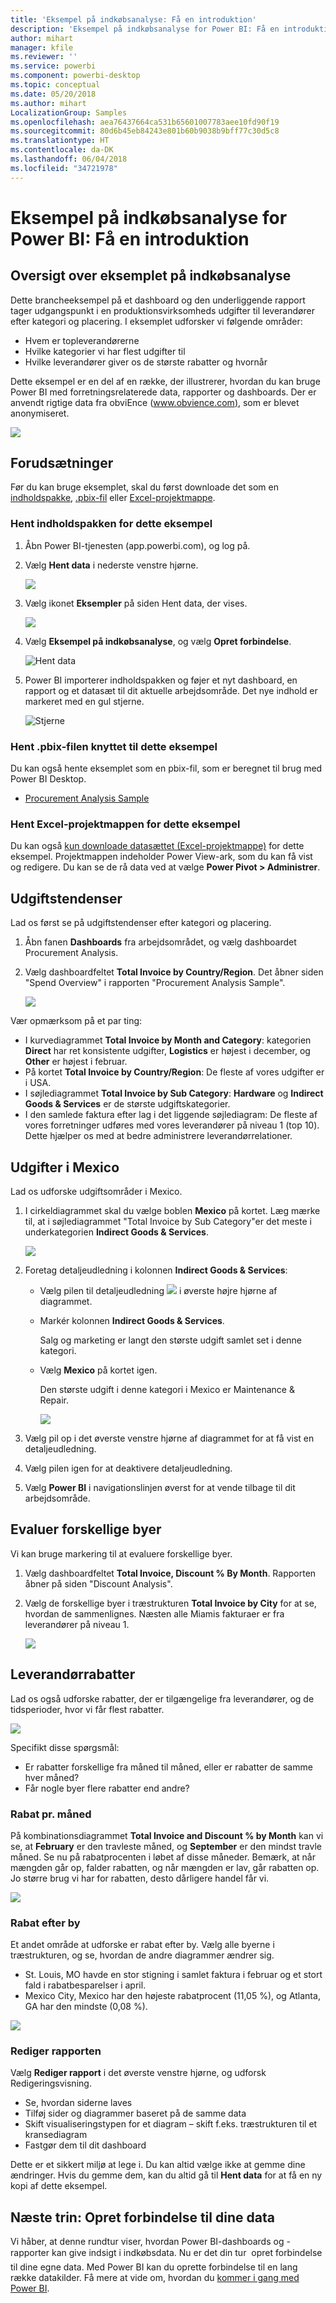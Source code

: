 ```yaml
---
title: 'Eksempel på indkøbsanalyse: Få en introduktion'
description: 'Eksempel på indkøbsanalyse for Power BI: Få en introduktion'
author: mihart
manager: kfile
ms.reviewer: ''
ms.service: powerbi
ms.component: powerbi-desktop
ms.topic: conceptual
ms.date: 05/20/2018
ms.author: mihart
LocalizationGroup: Samples
ms.openlocfilehash: aea76437664ca531b65601007783aee10fd90f19
ms.sourcegitcommit: 80d6b45eb84243e801b60b9038b9bff77c30d5c8
ms.translationtype: HT
ms.contentlocale: da-DK
ms.lasthandoff: 06/04/2018
ms.locfileid: "34721978"
---
```

# <a name="procurement-analysis-sample-for-power-bi-take-a-tour"></a>Eksempel på indkøbsanalyse for Power BI: Få en introduktion

## <a name="overview-of-the-procurement-analysis-sample"></a>Oversigt over eksemplet på indkøbsanalyse
Dette brancheeksempel på et dashboard og den underliggende rapport tager udgangspunkt i en produktionsvirksomheds udgifter til leverandører efter kategori og placering. I eksemplet udforsker vi følgende områder:

* Hvem er topleverandørerne
* Hvilke kategorier vi har flest udgifter til
* Hvilke leverandører giver os de største rabatter og hvornår

Dette eksempel er en del af en række, der illustrerer, hvordan du kan bruge Power BI med forretningsrelaterede data, rapporter og dashboards. Der er anvendt rigtige data fra obviEnce ([www.obvience.com)](http://www.obvience.com/), som er blevet anonymiseret.

![](media/sample-procurement/procurement1.png)

## <a name="prerequisites"></a>Forudsætninger

 Før du kan bruge eksemplet, skal du først downloade det som en [indholdspakke](https://docs.microsoft.com/power-bi/sample-procurement#get-the-content-pack-for-this-sample), [.pbix-fil](http://download.microsoft.com/download/D/5/3/D5390069-F723-413B-8D27-5888500516EB/Procurement-Analysis-Sample-PBIX.pbix) eller [Excel-projektmappe](http://go.microsoft.com/fwlink/?LinkId=529784).

### <a name="get-the-content-pack-for-this-sample"></a>Hent indholdspakken for dette eksempel

1. Åbn Power BI-tjenesten (app.powerbi.com), og log på.
2. Vælg **Hent data** i nederste venstre hjørne.
   
    ![](media/sample-datasets/power-bi-get-data.png)
3. Vælg ikonet **Eksempler** på siden Hent data, der vises.
   
   ![](media/sample-datasets/power-bi-samples-icon.png)
4. Vælg **Eksempel på indkøbsanalyse**, og vælg **Opret forbindelse**.  
  
   ![Hent data](media/sample-procurement/procurement1a.png)
   
5. Power BI importerer indholdspakken og føjer et nyt dashboard, en rapport og et datasæt til dit aktuelle arbejdsområde. Det nye indhold er markeret med en gul stjerne. 
   
   ![Stjerne](media/sample-procurement/procurement1b.png)
  
### <a name="get-the-pbix-file-for-this-sample"></a>Hent .pbix-filen knyttet til dette eksempel

Du kan også hente eksemplet som en pbix-fil, som er beregnet til brug med Power BI Desktop. 

 * [Procurement Analysis Sample](http://download.microsoft.com/download/D/5/3/D5390069-F723-413B-8D27-5888500516EB/Procurement%20Analysis%20Sample%20PBIX.pbix)

### <a name="get-the-excel-workbook-for-this-sample"></a>Hent Excel-projektmappen for dette eksempel
Du kan også [kun downloade datasættet (Excel-projektmappe)](http://go.microsoft.com/fwlink/?LinkId=529784) for dette eksempel. Projektmappen indeholder Power View-ark, som du kan få vist og redigere. Du kan se de rå data ved at vælge **Power Pivot > Administrer**.


## <a name="spending-trends"></a>Udgiftstendenser
Lad os først se på udgiftstendenser efter kategori og placering.  

1. Åbn fanen **Dashboards** fra arbejdsområdet, og vælg dashboardet Procurement Analysis.
2. Vælg dashboardfeltet **Total Invoice by Country/Region**. Det åbner siden "Spend Overview" i rapporten "Procurement Analysis Sample".

    ![](media/sample-procurement/procurement2.png)

Vær opmærksom på et par ting:

* I kurvediagrammet **Total Invoice by Month and Category**: kategorien **Direct** har ret konsistente udgifter, **Logistics** er højest i december, og **Other** er højest i februar.
* På kortet **Total Invoice by Country/Region**: De fleste af vores udgifter er i USA.
* I søjlediagrammet **Total Invoice by Sub Category**: **Hardware** og **Indirect Goods & Services** er de største udgiftskategorier.
* I den samlede faktura efter lag i det liggende søjlediagram: De fleste af vores forretninger udføres med vores leverandører på niveau 1 (top 10). Dette hjælper os med at bedre administrere leverandørrelationer.

## <a name="spending-in-mexico"></a>Udgifter i Mexico
Lad os udforske udgiftsområder i Mexico.

1. I cirkeldiagrammet skal du vælge boblen **Mexico** på kortet. Læg mærke til, at i søjlediagrammet "Total Invoice by Sub Category"er det meste i underkategorien **Indirect Goods & Services**.

   ![](media/sample-procurement/pbi_procsample_spendmexico.png)
2. Foretag detaljeudledning i kolonnen **Indirect Goods & Services**:

   * Vælg pilen til detaljeudledning ![](media/sample-procurement/pbi_drilldown_icon.png) i øverste højre hjørne af diagrammet.
   * Markér kolonnen **Indirect Goods & Services**.

      Salg og marketing er langt den største udgift samlet set i denne kategori.
   * Vælg **Mexico** på kortet igen.

      Den største udgift i denne kategori i Mexico er Maintenance & Repair.

      ![](media/sample-procurement/pbi_procsample_drill_mexico.png)
3. Vælg pil op i det øverste venstre hjørne af diagrammet for at få vist en detaljeudledning.
4. Vælg pilen igen for at deaktivere detaljeudledning.  
5. Vælg **Power BI** i navigationslinjen øverst for at vende tilbage til dit arbejdsområde.

## <a name="evaluate-different-cities"></a>Evaluer forskellige byer
Vi kan bruge markering til at evaluere forskellige byer.

1. Vælg dashboardfeltet **Total Invoice, Discount % By Month**. Rapporten åbner på siden "Discount Analysis".
2. Vælg de forskellige byer i træstrukturen **Total Invoice by City** for at se, hvordan de sammenlignes. Næsten alle Miamis fakturaer er fra leverandører på niveau 1.

   ![](media/sample-procurement/pbi_procsample_miamitreemap2.png)

## <a name="vendor-discounts"></a>Leverandørrabatter
Lad os også udforske rabatter, der er tilgængelige fra leverandører, og de tidsperioder, hvor vi får flest rabatter.

![](media/sample-procurement/procurement4.png)

Specifikt disse spørgsmål:

* Er rabatter forskellige fra måned til måned, eller er rabatter de samme hver måned?
* Får nogle byer flere rabatter end andre?

### <a name="discount-by-month"></a>Rabat pr. måned
På kombinationsdiagrammet **Total Invoice and Discount % by Month** kan vi se, at **February** er den travleste måned, og **September** er den mindst travle måned. Se nu på rabatprocenten i løbet af disse måneder.
Bemærk, at når mængden går op, falder rabatten, og når mængden er lav, går rabatten op. Jo større brug vi har for rabatten, desto dårligere handel får vi.

![](media/sample-procurement/procurement5.png)

### <a name="discount-by-city"></a>Rabat efter by
Et andet område at udforske er rabat efter by. Vælg alle byerne i træstrukturen, og se, hvordan de andre diagrammer ændrer sig.

* St. Louis, MO havde en stor stigning i samlet faktura i februar og et stort fald i rabatbesparelser i april.
* Mexico City, Mexico har den højeste rabatprocent (11,05 %), og Atlanta, GA har den mindste (0,08 %).

![](media/sample-procurement/procurement6.png)

### <a name="edit-the-report"></a>Rediger rapporten
Vælg **Rediger rapport** i det øverste venstre hjørne, og udforsk Redigeringsvisning.

* Se, hvordan siderne laves
* Tilføj sider og diagrammer baseret på de samme data
* Skift visualiseringstypen for et diagram – skift f.eks. træstrukturen til et kransediagram
* Fastgør dem til dit dashboard

Dette er et sikkert miljø at lege i. Du kan altid vælge ikke at gemme dine ændringer. Hvis du gemme dem, kan du altid gå til **Hent data** for at få en ny kopi af dette eksempel.

## <a name="next-steps-connect-to-your-data"></a>Næste trin: Opret forbindelse til dine data
Vi håber, at denne rundtur viser, hvordan Power BI-dashboards og -rapporter kan give indsigt i indkøbsdata. Nu er det din tur &#151; opret forbindelse til dine egne data. Med Power BI kan du oprette forbindelse til en lang række datakilder. Få mere at vide om, hvordan du [kommer i gang med Power BI](service-get-started.md).
